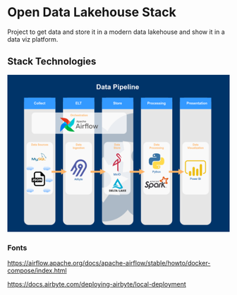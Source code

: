 # Open Data Lakehouse Stack

Project to get data and store it in a modern data lakehouse and show it in a data viz platform.

## Stack Technologies
![](https://github.com/dantonbertuol/open-datalakehouse-stack/blob/237be105fdc44375498425bc1246a352cf159bf3/docs/Data%20Stack%20Project.png)

### Fonts
https://airflow.apache.org/docs/apache-airflow/stable/howto/docker-compose/index.html

https://docs.airbyte.com/deploying-airbyte/local-deployment